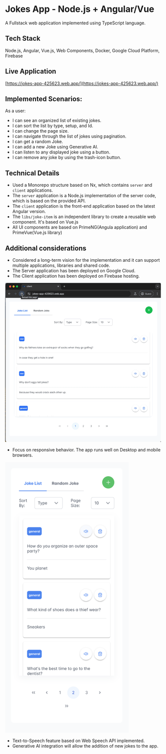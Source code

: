 # Jokes App - Node.js + Angular/Vue
A Fullstack web application implemented using TypeScript language.

## Tech Stack
Node.js, Angular, Vue.js, Web Components, Docker, Google Cloud Platform, Firebase

## Live Application

[https://jokes-app-425623.web.app/](https://jokes-app-425623.web.app/)

## Implemented Scenarios:

As a user:

* I can see an organized list of existing jokes.
* I can sort the list by type, setup, and Id.
* I can change the page size.
* I can navigate through the list of jokes using pagination.
* I can get a random Joke.
* I can add a new Joke using Generative AI.
* I can listen to any displayed joke using a button.
* I can remove any joke by using the trash-icon button.

## Technical Details

* Used a Monorepo structure based on Nx, which contains `server` and `client` applications. 
* The `server` application is a Node.js implementation of the server code, which is based on the provided API.
* The `client` application is the front-end application based on the latest Angular version.
* The `libs/joke-item` is an independent library to create a reusable web component. It's based on Vue.js
* All UI components are based on PrimeNG(Angula application) and PrimeVue(Vue.js library)

## Additional considerations
* Considered a long-term vision for the implementation and it can support multiple applications, libraries and shared code.
* The Server application has been deployed on Google Cloud.
* The Client application has been deployed on Firebase hosting.

<img src="./screenshots/jokes-application.gif?raw=true" width="600">

* Focus on responsive behavior. The app runs well on Desktop and mobile browsers.

<img src="./screenshots/mobile.png?raw=true" width="400">

* Text-to-Speech feature based on Web Speech API implemented.
* Generative AI integration will allow the addition of new jokes to the app.





